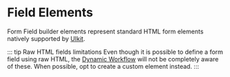 # Field Elements

Form Field builder elements represent standard HTML form elements natively supported by [UIkit](https://getuikit.com/).

::: tip Raw HTML fields limitations
Even though it is possible to define a form field using raw HTML, the [Dynamic Workflow](./dynamic-workflow) will not be completely aware of these. When possible, opt to create a custom element instead.
:::

<!--@include: ./_partials/element-button.md-->
<!--@include: ./_partials/element-textarea.md-->
<!--@include: ./_partials/element-select.md-->
<!--@include: ./_partials/element-checkbox.md-->
<!--@include: ./_partials/element-radio.md-->
<!--@include: ./_partials/element-upload.md-->
<!--@include: ./_partials/element-range.md-->
<!--@include: ./_partials/element-hidden.md-->
<!--@include: ./_partials/element-input.md-->
<!--@include: ./_partials/element-fieldset.md-->
